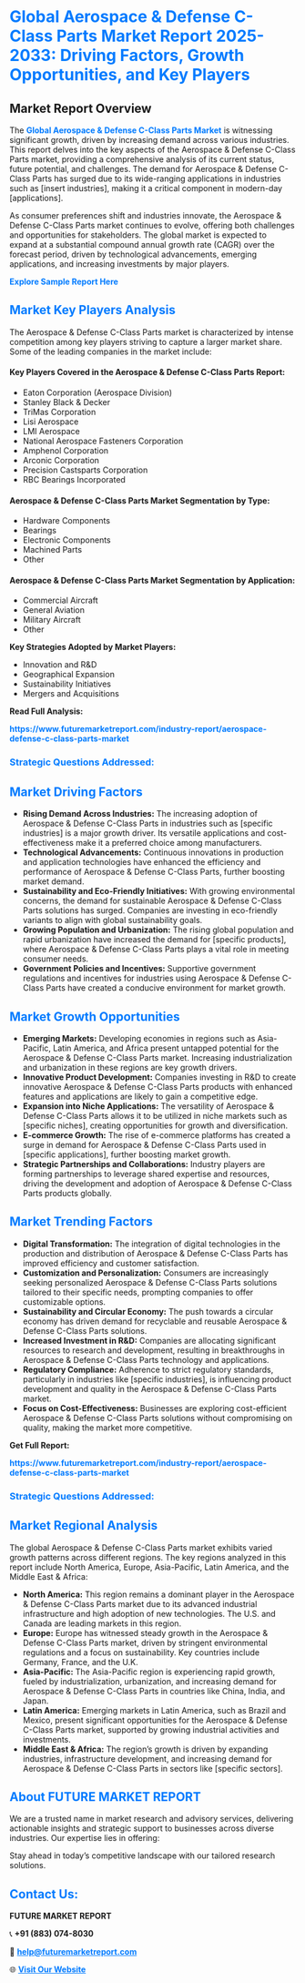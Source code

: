 <h1 style="color: #007BFF;">Global Aerospace & Defense C-Class Parts Market Report 2025-2033: Driving Factors, Growth Opportunities, and Key Players</h1>

<section id="overview">
<h2>Market Report Overview</h2>
<p>The <a href="https://www.futuremarketreport.com/industry-report/aerospace-defense-c-class-parts-market" style="color: #007BFF; text-decoration: none;"><strong>Global Aerospace & Defense C-Class Parts Market</strong></a> is witnessing significant growth, driven by increasing demand across various industries. This report delves into the key aspects of the Aerospace & Defense C-Class Parts market, providing a comprehensive analysis of its current status, future potential, and challenges. The demand for Aerospace & Defense C-Class Parts has surged due to its wide-ranging applications in industries such as [insert industries], making it a critical component in modern-day [applications].</p>
<p>As consumer preferences shift and industries innovate, the Aerospace & Defense C-Class Parts market continues to evolve, offering both challenges and opportunities for stakeholders. The global market is expected to expand at a substantial compound annual growth rate (CAGR) over the forecast period, driven by technological advancements, emerging applications, and increasing investments by major players.</p>
</section>

<section id="overview">
<p><a href="https://www.futuremarketreport.com/request-sample/reportId=89414" style="color: #007BFF; text-decoration: none;"><strong>Explore Sample Report Here</strong></a></p>
</section>

<section id="key-players">
<h2 style="color: #007BFF;">Market Key Players Analysis</h2>
<p>The Aerospace & Defense C-Class Parts market is characterized by intense competition among key players striving to capture a larger market share. Some of the leading companies in the market include:</p>
<h4>Key Players Covered in the Aerospace & Defense C-Class Parts Report:</h4>
<ul><li>Eaton Corporation (Aerospace Division)</li><li>Stanley Black &amp; Decker</li><li>TriMas Corporation</li><li>Lisi Aerospace</li><li>LMI Aerospace</li><li>National Aerospace Fasteners Corporation</li><li>Amphenol Corporation</li><li>Arconic Corporation</li><li>Precision Castsparts Corporation</li><li>RBC Bearings Incorporated</li></ul>
<h4>Aerospace & Defense C-Class Parts Market Segmentation by Type:</h4>
<ul><li>Hardware Components</li><li>Bearings</li><li>Electronic Components</li><li>Machined Parts</li><li>Other</li></ul>

<h4>Aerospace & Defense C-Class Parts Market Segmentation by Application:</h4>
<ul><li>Commercial Aircraft</li><li>General Aviation</li><li>Military Aircraft</li><li>Other</li></ul>
<p><strong>Key Strategies Adopted by Market Players:</strong></p>
<ul>
<li>Innovation and R&D</li>
<li>Geographical Expansion</li>
<li>Sustainability Initiatives</li>
<li>Mergers and Acquisitions</li>
</ul>
</section>

<section>
<p><strong>Read Full Analysis: </strong></p><a href="https://www.futuremarketreport.com/industry-report/aerospace-defense-c-class-parts-market" style="color: #007BFF; text-decoration: none;"><strong>https://www.futuremarketreport.com/industry-report/aerospace-defense-c-class-parts-market</strong></a>
<h3 style="color: #007BFF;">Strategic Questions Addressed:</h3>
</section>

<section id="driving-factors">
<h2 style="color: #007BFF;">Market Driving Factors</h2>
<ul>
<li><strong>Rising Demand Across Industries:</strong> The increasing adoption of Aerospace & Defense C-Class Parts in industries such as [specific industries] is a major growth driver. Its versatile applications and cost-effectiveness make it a preferred choice among manufacturers.</li>
<li><strong>Technological Advancements:</strong> Continuous innovations in production and application technologies have enhanced the efficiency and performance of Aerospace & Defense C-Class Parts, further boosting market demand.</li>
<li><strong>Sustainability and Eco-Friendly Initiatives:</strong> With growing environmental concerns, the demand for sustainable Aerospace & Defense C-Class Parts solutions has surged. Companies are investing in eco-friendly variants to align with global sustainability goals.</li>
<li><strong>Growing Population and Urbanization:</strong> The rising global population and rapid urbanization have increased the demand for [specific products], where Aerospace & Defense C-Class Parts plays a vital role in meeting consumer needs.</li>
<li><strong>Government Policies and Incentives:</strong> Supportive government regulations and incentives for industries using Aerospace & Defense C-Class Parts have created a conducive environment for market growth.</li>
</ul>
</section>

<section id="growth-opportunities">
<h2 style="color: #007BFF;">Market Growth Opportunities</h2>
<ul>
<li><strong>Emerging Markets:</strong> Developing economies in regions such as Asia-Pacific, Latin America, and Africa present untapped potential for the Aerospace & Defense C-Class Parts market. Increasing industrialization and urbanization in these regions are key growth drivers.</li>
<li><strong>Innovative Product Development:</strong> Companies investing in R&D to create innovative Aerospace & Defense C-Class Parts products with enhanced features and applications are likely to gain a competitive edge.</li>
<li><strong>Expansion into Niche Applications:</strong> The versatility of Aerospace & Defense C-Class Parts allows it to be utilized in niche markets such as [specific niches], creating opportunities for growth and diversification.</li>
<li><strong>E-commerce Growth:</strong> The rise of e-commerce platforms has created a surge in demand for Aerospace & Defense C-Class Parts used in [specific applications], further boosting market growth.</li>
<li><strong>Strategic Partnerships and Collaborations:</strong> Industry players are forming partnerships to leverage shared expertise and resources, driving the development and adoption of Aerospace & Defense C-Class Parts products globally.</li>
</ul>
</section>

<section id="trending-factors">
<h2 style="color: #007BFF;">Market Trending Factors</h2>
<ul>
<li><strong>Digital Transformation:</strong> The integration of digital technologies in the production and distribution of Aerospace & Defense C-Class Parts has improved efficiency and customer satisfaction.</li>
<li><strong>Customization and Personalization:</strong> Consumers are increasingly seeking personalized Aerospace & Defense C-Class Parts solutions tailored to their specific needs, prompting companies to offer customizable options.</li>
<li><strong>Sustainability and Circular Economy:</strong> The push towards a circular economy has driven demand for recyclable and reusable Aerospace & Defense C-Class Parts solutions.</li>
<li><strong>Increased Investment in R&D:</strong> Companies are allocating significant resources to research and development, resulting in breakthroughs in Aerospace & Defense C-Class Parts technology and applications.</li>
<li><strong>Regulatory Compliance:</strong> Adherence to strict regulatory standards, particularly in industries like [specific industries], is influencing product development and quality in the Aerospace & Defense C-Class Parts market.</li>
<li><strong>Focus on Cost-Effectiveness:</strong> Businesses are exploring cost-efficient Aerospace & Defense C-Class Parts solutions without compromising on quality, making the market more competitive.</li>
</ul>
</section>

<section>
<p><strong>Get Full Report: </strong></p><a href="https://www.futuremarketreport.com/industry-report/aerospace-defense-c-class-parts-market" style="color: #007BFF; text-decoration: none;"><strong>https://www.futuremarketreport.com/industry-report/aerospace-defense-c-class-parts-market</strong></a>
<h3 style="color: #007BFF;">Strategic Questions Addressed:</h3>
</section>


<section id="regional-analysis">
<h2 style="color: #007BFF;">Market Regional Analysis</h2>
<p>The global Aerospace & Defense C-Class Parts market exhibits varied growth patterns across different regions. The key regions analyzed in this report include North America, Europe, Asia-Pacific, Latin America, and the Middle East & Africa:</p>
<ul>
<li><strong>North America:</strong> This region remains a dominant player in the Aerospace & Defense C-Class Parts market due to its advanced industrial infrastructure and high adoption of new technologies. The U.S. and Canada are leading markets in this region.</li>
<li><strong>Europe:</strong> Europe has witnessed steady growth in the Aerospace & Defense C-Class Parts market, driven by stringent environmental regulations and a focus on sustainability. Key countries include Germany, France, and the U.K.</li>
<li><strong>Asia-Pacific:</strong> The Asia-Pacific region is experiencing rapid growth, fueled by industrialization, urbanization, and increasing demand for Aerospace & Defense C-Class Parts in countries like China, India, and Japan.</li>
<li><strong>Latin America:</strong> Emerging markets in Latin America, such as Brazil and Mexico, present significant opportunities for the Aerospace & Defense C-Class Parts market, supported by growing industrial activities and investments.</li>
<li><strong>Middle East & Africa:</strong> The region’s growth is driven by expanding industries, infrastructure development, and increasing demand for Aerospace & Defense C-Class Parts in sectors like [specific sectors].</li>
</ul>
</section>

<footer>
<h2 style="color: #007BFF;">About FUTURE MARKET REPORT</h2>
<p>We are a trusted name in market research and advisory services, delivering actionable insights and strategic support to businesses across diverse industries. Our expertise lies in offering:</p>

<p>Stay ahead in today’s competitive landscape with our tailored research solutions.</p>

<h2 style="color: #007BFF;">Contact Us:</h2>
<p><strong>FUTURE MARKET REPORT</strong></p>
<p>📞 <strong>+91 (883) 074-8030</strong></p>
<p>📧 <strong><a href="mailto:help@futuremarketreport.com" style="color: #007BFF;">help@futuremarketreport.com</a></strong></p>
<p>🌐 <strong><a href="https://www.futuremarketreport.com/" style="color: #007BFF;">Visit Our Website</a></strong></p>
</footer>
